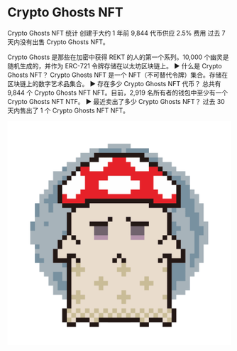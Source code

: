 # Crypto Ghosts NFT

Crypto Ghosts NFT 统计
创建于大约 1 年前
9,844 代币供应
2.5% 费用
过去 7 天内没有出售 Crypto Ghosts NFT。

Crypto Ghosts 是那些在加密中获得 REKT 的人的第一个系列。10,000 个幽灵是随机生成的，并作为 ERC-721 令牌存储在以太坊区块链上。
▶ 什么是 Crypto Ghosts NFT？
Crypto Ghosts NFT 是一个 NFT（不可替代令牌）集合。存储在区块链上的数字艺术品集合。
▶ 存在多少 Crypto Ghosts NFT 代币？
总共有 9,844 个 Crypto Ghosts NFT NFT。目前，2,919 名所有者的钱包中至少有一个 Crypto Ghosts NFT NTF。
▶ 最近卖出了多少 Crypto Ghosts NFT？
过去 30 天内售出了 1 个 Crypto Ghosts NFT NFT。

![NFT](unnamed.png)
